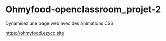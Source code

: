 # Ohmyfood-openclassroom_projet-2
 Dynamisez une page web avec des animations CSS

https://ohmyfood.ezyco.site 
